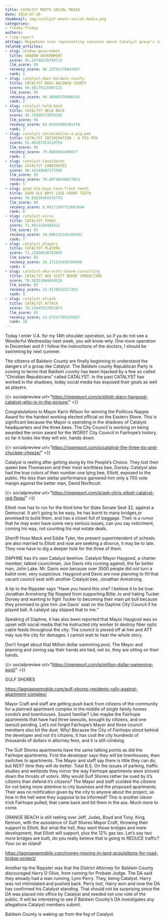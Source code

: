 ```yaml
---
title: CATALYST MEETS SOCIAL MEDIA
date: 2018-07-20
thumbnail: img/catalyst-meets-social-media.png
categories:
- freaky-friday
authors:
- ripp-report
alttags: Megaphone icon representing concerns about Catalyst group’s influence in Baldwin County politics
related_articles:
- slug: shadow-government
  title: SHADOW GOVERNMENT
  score: 95.24740235768714
  llm_score: 95
  recency_score: 96.23701178843567
  rank: 1
- slug: catalyst-does-baldwin-county
  title: CATALYST DOES BALDWIN COUNTY
  score: 94.88179115997221
  llm_score: 95
  recency_score: 94.40895579986105
  rank: 2
- slug: catalyst-held-back
  title: CATALYST HELD BACK
  score: 93.72869172076295
  llm_score: 95
  recency_score: 88.64345860381478
  rank: 3
- slug: catalyst-intimidation-a-pig-pen
  title: CATALYST INTIMIDATION - A PIG PEN
  score: 91.80167323219754
  llm_score: 95
  recency_score: 79.0083661609877
  rank: 4
- slug: catalyst-candidates
  title: CATALYST CANDIDATES
  score: 90.16149687375565
  llm_score: 95
  recency_score: 70.80748436877823
  rank: 5
- slug: good-ole-boys-lose-front-teeth
  title: GOOD OLE BOYS LOSE FRONT TEETH
  score: 76.01634461542733
  llm_score: 95
  recency_score: 0.08172307713667694
  rank: 6
- slug: catalyst-virus
  title: CATALYST VIRUS
  score: 71.9612284482411
  llm_score: 85
  recency_score: 19.806142241205503
  rank: 7
- slug: catalyst-players
  title: CATALYST PLAYERS
  score: 71.23430628782093
  llm_score: 85
  recency_score: 16.171531439104648
  rank: 8
- slug: catalyst-aka-scott-boone-consulting
  title: CATALYST AKA SCOTT BOONE CONSULTING
  score: 70.58353064654526
  llm_score: 85
  recency_score: 12.9176532327263
  rank: 9
- slug: catalyst-attack
  title: CATALYST ATTACK
  score: 70.53445557051873
  llm_score: 85
  recency_score: 12.67227785259367
  rank: 10
---
```

Today I enter V.A. for my 14th shoulder operation, so if ya do not see a Wonderful Wednesday next week, you will know why. One more operation in December and if I follow the instructions of the doctors, I should be swimming by next summer.

The citizens of Baldwin County are finally beginning to understand the dangers of a group like Catalyst. The Baldwin county Republican Party is coming to terms that Baldwin county has been hijacked by a few so called “Christian Republicans” called CATALYST. In the past CATALYST has worked in the shadows, today social media has exposed their goals as well as players.

{{< socialpreview url="https://rippreport.com/p/elliott-stacy-haygood-catalyst-who-is-in-the-picture/" >}}

Congratulations to Mayor Karin Wilson for winning the Politicos Nappie Award for the hardest working elected official on the Eastern Shore. This is significant because the Mayor is operating in the shadows of Catalyst headquarters and the three bees. The City Council is working on being awarded the onion award for the WORST City Council in Fairhope’s history, so far it looks like they will win, hands down.

{{< socialpreview url="https://rippreport.com/p/catalyst-the-three-bs-and-chuckee-cheeze/" >}}

Catalyst is reeling after getting stung by the People’s Choice. They lost their queen bee Thomasson and their most worthless bee, Dorsey. Catalyst also had the true colors of their number one lying bee, Elliott, exposed to the public. His less than stellar performance garnered him only a 700 vote margin against the better man, David Northcutt.

{{< socialpreview url="https://rippreport.com/p/ask-chris-elliott-catalyst-red-flags/" >}}

</div>
Elliott now has to run for the third time for State Senate Seat 32, against a Democrat. It ain’t going to be easy, he has burnt to many bridges,or promised to build them, and has a closet full of baggage. Their is a rumor that he may even have some very serious issues, can you say indictment, coming his way, not counting his real estate deals.

Sheriff Hoss Mack and Eddie Tyler, the present superintendent of schools are also married to Elliott and now are seeking a divorce, it may be to late. They now have to dig a deeper hole for the three of them.

DAPHNE has it’s own Catalyst beehive. Catalyst Mayor Haygood, a charter member, talked councilman, Joe Davis into running against, the far better man, John Lake. Mr. Davis won because over 3500 people did not turn a ballot over, very suspicious. Haygood and Davis are now planning to fill that vacant council seat with another Catalyst bee, Jonathan Armstrong.

A tip to the Rippster says “Have you heard this one? I believe it to be true: Jonathan Armstrong flip flopped from supporting Billie Jo and hating Tucker Dorsey and wanting to fight Tucker to becoming their main pit bull because they promised to give him Joe Davis' seat on the Daphne City Council if he played ball. A catalyst spy slipped that to me.“

Speaking of Daphne, it has also been reported that Mayor Haygood was so upset with social media that he instructed city worker to destroy fiber optic cable feeds throughout the city. The council is pissed off at him and ATT may sue the city for damages. I cannot wait to hear the whole story.

Don’t forget about that Million dollar swimming pool, The Mayor and planning and zoning say their hands are tied, not so, they are sitting on their hands.

{{< socialpreview url="https://rippreport.com/p/million-dollar-swimming-pool/" >}}

GULF SHORES

https://lagniappemobile.com/gulf-shores-residents-rally-against-apartment-complex/

Mayor Craft and staff are getting push back from citizens of the community for a planned apartment complex in the middle of single family homes condo’s and townhouses. Sound familiar? Like maybe the Fairhope apartments that have had three lawsuits, brought by citizens, and one lawsuit pending. Let’s not forget Fairhope’s Mayor and three council members also bit the dust. Why! Because the City of Fairhope stood behind the developer and not it’s citizens. It has cost the city hundreds of thousands of dollars in attorney fees, and it is still climbing.

The Gulf Shores apartments have the same talking points as did the Fairhope apartments. First the developer says they will be townhouses, then switches to apartments. The Mayor and staff say there is little they can do, but NEXT time they will do better. Total B.S. On the issues of parking, traffic studies and wetlands they mirror the way Fairhope apartments were shoved down the throats of voters. Why would Gulf Shores rather be sued by it’s citizens than defend it’s citizens? The Mayor and staff scolded the citizens for not being more attentive to city business and the proposed apartments. Their was no notification given by the city to anyone about the project, so how in the hell were they suppose to be informed? This is another clever trick Fairhope pulled, that came back and bit them in the ass. Much more to come.

ORANGE BEACH is still reeling over Jeff, Judas, Boyd and Tony, King, Kennon, with the assistance of Gulf Shores Mayor Craft, throwing their support to Elliott. But what the hell, they want those bridges and more development, that Elliott will support, plus the 12% gas tax. Let’s say two more bridges are built, do you really believe that is going to REDUCE traffic? Your on an island!

https://lagniappemobile.com/money-moving-in-land-acquisitions-for-road-bridge-project/

Another tip the Rippster was that the District Attorney for Baldwin County discouraged Harry D Olive, from running for Probate Judge. The DA said they already had a man running, Lynn Perry. They, being Catalyst. Harry was not intimidated and pushed back. Perry lost, Harry won and now the DA has confirmed his Catalyst standing. That should not be surprising since the DA was placed into office by Catalyst and needed not one vote of the public. It will be interesting to see if Baldwin County’s DA investigates any allegations Catalyst members submit.

Baldwin County is waking up from the fog of Catalyst.
